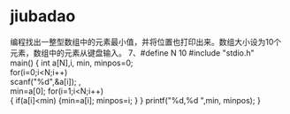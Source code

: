 jiubadao
========
编程找出一整型数组中的元素最小值，并将位置也打印出来。数组大小设为10个元素，数组中的元素从键盘输入。
7、#define N 10 
#include "stdio.h"             
main()
{	int a[N],i, min, minpos=0;                 
	for(i=0;i<N;i++)           
		scanf("%d",&a[i]);   ,      
    min=a[0];
    for(i=1;i<N;i++)          
	{	if(a[i]<min)
 {min=a[i]; 
minpos=i;
}
	}
	printf("%d,%d  ",min, minpos); 
}
